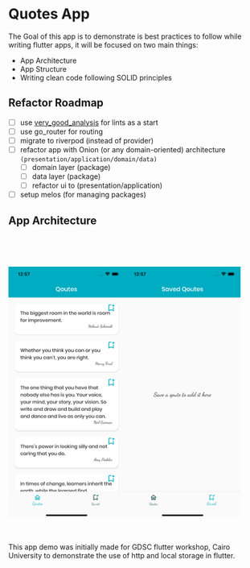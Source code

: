 # Quotes App

The Goal of this app is to demonstrate is best practices to follow while writing flutter apps,
it will be focused on two main things:

- App Architecture
- App Structure
- Writing clean code following SOLID principles

## Refactor Roadmap

- [ ] use [very_good_analysis](https://pub.dev/packages/very_good_analysis) for lints as a start
- [ ] use go_router for routing
- [ ] migrate to riverpod (instead of provider)
- [ ] refactor app with Onion (or any domain-oriented) architecture `(presentation/application/domain/data)`
  - [ ] domain layer (package)
  - [ ] data layer (package)
  - [ ] refactor ui to (presentation/application)
- [ ] setup melos (for managing packages)

## App Architecture

```

```

<br>
<br>

<img src="assets/screenshots/quotes.png" alt="hierarchy_after" height="500"><img src="assets/screenshots/saved.png" alt="hierarchy_after" height="500">

<br>

This app demo was initially made for GDSC flutter workshop, Cairo University to demonstrate the use of http and local storage in flutter.
